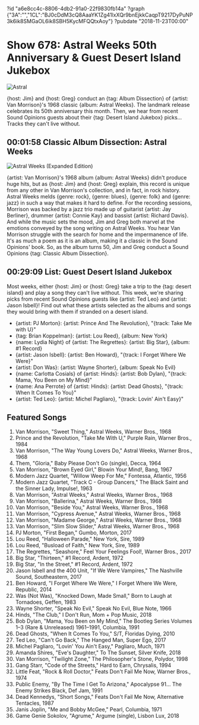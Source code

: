 ?id "a6e8cc4c-8806-4db2-91a0-22f9830fb14a"
?graph {"3A":"","1CL":"BJ0cDdM3cQ8AaaYK1Zg41lxXQr9bnEjkkCaqpT9217DyPuNP3k6ik8SMGaOL6ik8SBH5KycMFQQtxAoy"}
?pubdate "2018-11-23T00:00"

# Show 678: Astral Weeks 50th Anniversary & Guest Desert Island Jukebox

![Astral](https://static.soundopinions.org/images/2018/van_m.jpg)

{host: Jim} and {host: Greg} conduct an {tag: Album Dissection} of {artist: Van Morrison}'s 1968 classic {album: Astral Weeks}. The landmark release celebrates its 50th anniversary this month. Then, we hear from recent Sound Opinions guests about their {tag: Desert Island Jukebox} picks... Tracks they can't live without. 


## 00:01:58 Classic Album Dissection: Astral Weeks
![Astral Weeks (Expanded Edition)](https://static.soundopinions.org/assets/678/3A0.jpg)

{artist: Van Morrison}'s 1968 album {album: Astral Weeks} didn't produce huge hits, but as {host: Jim} and {host: Greg} explain, this record is unique from any other in Van Morrison's collection, and in fact, in rock history.  Astral Weeks melds {genre: rock}, {genre: blues}, {genre: folk} and {genre: jazz} in such a way that makes it hard to define. For the recording sessions, Morrison was backed by a jazz trio made up of guitarist {artist: Jay Berliner}, drummer {artist: Connie Kay} and bassist {artist: Richard Davis}. And while the music sets the mood, Jim and Greg both marvel at the emotions conveyed by the song writing on Astral Weeks. You hear Van Morrison struggle with the search for home and the impermanence of life. It's as much a poem as it is an album, making it a classic in the Sound Opinions' book. So, as the album turns 50, Jim and Greg conduct a Sound Opinions {tag: Classic Album Dissection}.

## 00:29:09 List: Guest Desert Island Jukebox

Most weeks, either {host: Jim} or {host: Greg} take a trip to the {tag: desert island} and play a song they can't live without. This week, we're sharing picks from recent Sound Opinions guests like {artist: Ted Leo} and {artist: Jason Isbell}! Find out what these artists selected as the albums and songs they would bring with them if stranded on a desert island.

- {artist: PJ Morton}: {artist: Prince And The Revolution}, "{track: Take Me with U}" 
- {tag: Brian Koppelman}: {artist: Lou Reed}, {album: New York}
- {name: Lydia Night} of {artist: The Regrettes}: {artist: Big Star}, {album: #1 Record}
- {artist: Jason Isbell}: {artist: Ben Howard}, "{track: I Forget Where We Were}"
- {artist: Don Was}: {artist: Wayne Shorter}, {album: Speak No Evil}
- {name: Carlotta Cosials} of {artist: Hinds}: {artist: Bob Dylan}, "{track: Mama, You Been on My Mind}"
- {name: Ana Perrote} of {artist: Hinds}: {artist: Dead Ghosts}, "{track: When It Comes To You}"
- {artist: Ted Leo}: {artist: Michel Pagliaro}, "{track: Lovin' Ain't Easy}"



## Featured Songs
1. Van Morrison, "Sweet Thing," Astral Weeks, Warner Bros., 1968
1. Prince and the Revolution, "Take Me With U," Purple Rain, Warner Bros., 1984
1. Van Morrison, "The Way Young Lovers Do," Astral Weeks, Warner Bros., 1968
1. Them, "Gloria," Baby Please Don't Go (single), Decca, 1964
1. Van Morrison, "Brown Eyed Girl," Blowin Your Mind!, Bang, 1967
1. Modern Jazz Quartet, "Willow Weep For Me," Fontessa, Atlantic, 1956
1. Modern Jazz Quartet, "Track C - Group Dancers," The Black Saint and the Sinner Lady, Impulse!, 1963
1. Van Morrison, "Astral Weeks," Astral Weeks, Warner Bros., 1968
1. Van Morrison, "Ballerina," Astral Weeks, Warner Bros., 1968
1. Van Morrison, "Beside You," Astral Weeks, Warner Bros., 1968
1. Van Morrison, "Cypress Avenue," Astral Weeks, Warner Bros., 1968
1. Van Morrison, "Madame George," Astral Weeks, Warner Bros., 1968
1. Van Morrison, "Slim Slow Slider," Astral Weeks, Warner Bros., 1968
1. PJ Morton, "First Began," Gumbo, Morton, 2017
1. Lou Reed, "Halloween Parade," New York, Sire, 1989
1. Lou Reed, "Busload of Faith," New York, Sire, 1989
1. The Regrettes, "Seashore," Feel Your Feelings Fool!, Warner Bros., 2017
1. Big Star, "Thirteen," #1 Record, Ardent, 1972
1. Big Star, "In the Street," #1 Record, Ardent, 1972
1. Jason Isbell and the 400 Unit, "If We Were Vampires," The Nashville Sound, Southeastern, 2017
1. Ben Howard, "I Forget Where We Were," I Forget Where We Were, Republic, 2014
1. Was (Not Was), "Knocked Down, Made Small," Born to Laugh at Tornadoes, Geffen, 1983
1. Wayne Shorter, "Speak No Evil," Speak No Evil, Blue Note, 1966
1. Hinds, "The Club," I Don't Run, Mom + Pop Music, 2018
1. Bob Dylan, "Mama, You Been on My Mind," The Bootleg Series Volumes 1–3 (Rare & Unreleased) 1961–1991, Columbia, 1991
1. Dead Ghosts, "When It Comes To You," S/T, Floridas Dying, 2010
1. Ted Leo, "Can't Go Back," The Hanged Man, Super Ego, 2017
1. Michel Pagliaro, "Lovin' You Ain't Easy," Pagliaro, Much, 1971
1. Amanda Shires, "Eve's Daughter," To The Sunset, Silver Knife, 2018
1. Van Morrison, "Twilight Zone," The Philosopher's Stone, Polydor, 1998
1. Gang Starr, "Code of the Streets," Hard to Earn, Chrysalis, 1994
1. Little Feat, "Rock & Roll Doctor," Feats Don't Fail Me Now, Warner Bros., 1974
1. Public Enemy, "By The Time I Get To Arizona," Apocalypse 91... The Enemy Strikes Black, Def Jam, 1991
1. Dead Kennedys, "Short Songs," Feats Don't Fail Me Now, Alternative Tentacles, 1987
1. Janis Joplin, "Me and Bobby McGee," Pearl, Columbia, 1971
1. Game Genie Sokolov, "Agrume," Argume (single), Lisbon Lux, 2018
